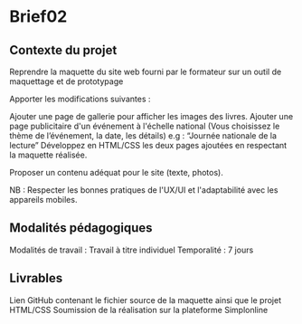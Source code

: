 # Brief02 

## Contexte du projet

Reprendre la maquette du site web fourni par le formateur sur un outil de maquettage et de prototypage

Apporter les modifications suivantes :

Ajouter une page de gallerie pour afficher les images des livres.
Ajouter une page publicitaire d'un événement à l'échelle national (Vous choisissez le thème de l’événement, la date, les détails) e.g : “Journée nationale de la lecture”
Développez en HTML/CSS les deux pages ajoutées en respectant la maquette réalisée.

Proposer un contenu adéquat pour le site (texte, photos).

NB : Respecter les bonnes pratiques de l'UX/UI et l'adaptabilité avec les appareils mobiles.

## Modalités pédagogiques

Modalités de travail : Travail à titre individuel
Temporalité : 7 jours

## Livrables

Lien GitHub contenant le fichier source de la maquette ainsi que le projet HTML/CSS Soumission de la réalisation sur la plateforme Simplonline
